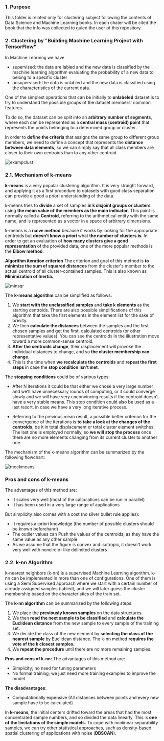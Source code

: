 ### 1. Purpose
This folder is related only for clustering subject following the contents of Data Science and Machine Learning books.
In each chater will be cited the book that the info was collected to guied the user of this repository.


### 2. Clustering by "Building Machine Learning Project with TensorFlow"

In Machine Learning we have

- supervised: the data are labled and the new data is classified by the machine learning algorithm evaluating the probability of a new data to belong to a specific cluster  
- unsupervised: the data is unlabled and the new data is classified using the characteristics of the current data.


One of the simplest operations that can be initially to **unlabeled** dataset is to try to understand
the possible groups of the dataset members' common features.

To do so, the dataset can be split into an **arbitrary number of segments**, where each can be
represented as a **central mass (centroid) point** that represents the points belonging to a
determined group or cluster.

In order to **define the criteria** that assigns the same group to different group members, we
need to define a concept that represents the **distance between data elements**, so we can simply
say that all class members are closer to their own centroids than to any other centroid.

![exampclust](https://user-images.githubusercontent.com/37953610/57388249-b74cf400-71af-11e9-9e2c-73a63d5c8e0b.JPG)

### 2.1. Mechanism of k-means
**k-means** is a very popular clustering algorithm. It is very
straight forward, and applying it as a first procedure to datasets with good class separation
can provide a good a priori understanding of the data.

k-means tries to **divide** a set of samples **in k disjoint groups or clusters** using **the mean value
of the members as the main indicator**. This point is normally called a **Centroid**, referring to
the arithmetical entity with the same name, and is represented as a vector in a space of
arbitrary dimensions.

k-means is a **naive method** because it works by looking for the appropriate centroids but
**doesn't know a priori** what **the number of clusters is.**
In order to get an evaluation of **how many clusters give a good representation** of the provided
data, one of the more popular methods is the **Elbow method**.

**Algorithm iteration criterion**
The criterion and goal of this method is **to minimize the sum of squared distances** from the
cluster's member to the actual centroid of all cluster-contained samples. This is also known as
**Minimization of Inertia.**

![minsqr](https://user-images.githubusercontent.com/37953610/57387938-29710900-71af-11e9-9b53-7ee5241f83c8.JPG)


The **k-means algorithm** can be simplified as follows:

1. We **start with the unclassified samples** and **take k elements** as the starting centroids. There
are also possible simplifications of this algorithm that take the first elements in the
element list for the sake of brevity.
2. We then **calculate the distances** between the samples and the first chosen samples and get
the first, calculated centroids (or other representative values). You can see the centroids
in the illustration move toward a more common-sense centroid.
3. **After the centroids change**, their displacement will provoke the individual distances to
change, and so **the cluster membership can change**.
4. This is the time when **we recalculate the centroids** and **repeat the first steps** in case the
**stop condition isn't met**.

The **stopping conditions** could be of various types:

- After N iterations it could be that either we chose a very large number and we'll have
unnecessary rounds of computing, or it could converge slowly and we will have very
unconvincing results if the centroid doesn't have a very stable means. This stop condition
could also be used as a last resort, in case we have a very long iterative process.

- Referring to the previous mean result, a possible better criterion for the convergence of
the iterations is **to take a look at the changes of the centroids**, be it in total displacement
or total cluster element switches. The last one is employed normally, so **we will stop the
process** once there are no more elements changing from its current cluster to another
one.

The mechanism of the k-means algorithm can be summarized by the following flowchart:

![meckmeans](https://user-images.githubusercontent.com/37953610/57388112-78b73980-71af-11e9-898f-728464e63b2a.JPG)

### Pros and cons of k-means
The advantages of this method are:

- It scales very well (most of the calculations can be run in parallel)
- It has been used in a very large range of applications

But simplicity also comes with a cost (no silver bullet rule applies):
- It requires a-priori knowledge (the number of possible clusters should be known
beforehand)
- The outlier values can Push the values of the centroids, as they have the same value as
any other sample
- As we assume that the figure is convex and isotropic, it doesn't work very well with noncircle-
like delimited clusters

### 2.2. k-nn Algorithm
k-nearest neighbors (k-nn) is a supervised Machine Learning algorithm. k-nn can be implemented in more than one of configurations. One of them is using a Semi Supervised approach where we start with a certain number of already assigned
samples (labled), and we will later guess the cluster membership based on the characteristics of the
train set. 

The **k-nn algorithm** can be summarized by the following steps:

1. We place the **previously known samples** on the data structures.
2. We then **read the next sample to be classified** and **calculate the Euclidean distance** from
the new sample to every sample of the training set.
3. We decide the class of the new element by **selecting the class of the nearest sample** by
Euclidean distance. The k-nn method **requires the vote of the k closest samples.**
4. We **repeat the procedure** until there are no more remaining samples.

**Pros and cons of k-nn:**
The advantages of this method are:

- Simplicity; no need for tuning parameters
- No formal training; we just need more training examples to improve the model

**The disadvantages:**
- Computationally expensive (All distances between points and every new sample have to
be calculated)

In **k-means**, the initial centers drifted toward the areas that had the most concentrated
sample numbers, and so divided the data linearly. This is **one of the limitations of the simple
models.** To cope with nonlinear separability samples, we can
try other statistical approaches, such as density-based spatial
clustering of applications with noise (**DBSCAN**).
